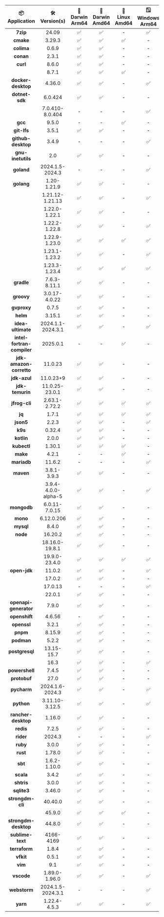 | 📦<br/>**Application** | 🛠️<br/>**Version(s)** | 🍏<br/>**Darwin Arm64** | 🍏<br/>**Darwin Amd64** | 🐧<br/>**Linux Amd64** | 🪟<br/>**Windows Arm64** | 🪟<br/>**Windows Amd64** |
|:-------------------:|:-----------------:|:-------------------:|:-------------------:|:-----------------:|:-------------------:|:-------------------:|
| **7zip** | 24.09 | ✅ | ✅ | - | ✅ | ✅ |
| **cmake** | 3.29.3 | ✅ | ✅ | ✅ | - | - |
| **colima** | 0.6.9 | ✅ | ✅ | - | - | - |
| **conan** | 2.3.1 | ✅ | ✅ | - | - | - |
| **curl** | 8.6.0 | ✅ | ✅ | - | - | - |
|                    | 8.7.1 | ✅ | ✅ | ✅ | - | - |
| **docker-desktop** | 4.36.0 | ✅ | ✅ | - | ✅ | ✅ |
| **dotnet-sdk** | 6.0.424 | ✅ | ✅ | - | - | - |
|                    | 7.0.410-8.0.404 | - | - | - | ✅ | ✅ |
| **gcc** | 9.5.0 | - | - | ✅ | - | - |
| **git-lfs** | 3.5.1 | ✅ | ✅ | - | - | - |
| **github-desktop** | 3.4.9 | - | - | - | ✅ | ✅ |
| **gnu-inetutils** | 2.0 | ✅ | ✅ | - | - | - |
| **goland** | 2024.1.5-2024.3 | - | - | - | ✅ | ✅ |
| **golang** | 1.20-1.21.9 | ✅ | ✅ | - | - | - |
|                    | 1.21.12-1.21.13 | ✅ | ✅ | - | ✅ | ✅ |
|                    | 1.22.0-1.22.1 | ✅ | ✅ | - | - | - |
|                    | 1.22.2-1.22.8 | ✅ | ✅ | - | ✅ | ✅ |
|                    | 1.22.9-1.23.0 | ✅ | ✅ | ✅ | ✅ | ✅ |
|                    | 1.23.1-1.23.2 | ✅ | ✅ | - | ✅ | ✅ |
|                    | 1.23.3-1.23.4 | ✅ | ✅ | ✅ | ✅ | ✅ |
| **gradle** | 7.6.3-8.11.1 | ✅ | ✅ | - | - | - |
| **groovy** | 3.0.17-4.0.22 | ✅ | ✅ | - | - | - |
| **gvproxy** | 0.7.5 | ✅ | ✅ | - | - | - |
| **helm** | 3.15.1 | ✅ | ✅ | - | - | - |
| **idea-ultimate** | 2024.1.1-2024.3.1 | ✅ | ✅ | - | ✅ | ✅ |
| **intel-fortran-compiler** | 2025.0.1 | - | - | ✅ | - | - |
| **jdk-amazon-corretto** | 11.0.23 | ✅ | ✅ | - | - | - |
| **jdk-azul** | 11.0.23+9 | ✅ | ✅ | - | - | - |
| **jdk-temurin** | 11.0.25-23.0.1 | ✅ | ✅ | - | - | - |
| **jfrog-cli** | 2.63.1-2.72.2 | ✅ | ✅ | ✅ | ✅ | ✅ |
| **jq** | 1.7.1 | ✅ | ✅ | ✅ | ✅ | ✅ |
| **json5** | 2.2.3 | ✅ | ✅ | - | ✅ | ✅ |
| **k9s** | 0.32.4 | ✅ | ✅ | - | - | - |
| **kotlin** | 2.0.0 | ✅ | ✅ | - | - | - |
| **kubectl** | 1.30.1 | ✅ | ✅ | ✅ | - | - |
| **make** | 4.2.1 | - | - | ✅ | - | - |
| **mariadb** | 11.6.2 | - | - | - | ✅ | ✅ |
| **maven** | 3.8.1-3.9.3 | ✅ | ✅ | - | - | - |
|                    | 3.9.4-4.0.0-alpha-5 | ✅ | ✅ | - | ✅ | ✅ |
| **mongodb** | 6.0.11-7.0.15 | ✅ | ✅ | - | - | ✅ |
| **mono** | 6.12.0.206 | ✅ | ✅ | - | - | - |
| **mysql** | 8.4.0 | ✅ | ✅ | - | - | - |
| **node** | 16.20.2 | ✅ | ✅ | - | - | ✅ |
|                    | 18.16.0-19.8.1 | ✅ | ✅ | - | - | - |
|                    | 19.9.0-23.4.0 | ✅ | ✅ | ✅ | ✅ | ✅ |
| **open-jdk** | 11.0.2 | ✅ | ✅ | - | ✅ | ✅ |
|                    | 17.0.2 | ✅ | ✅ | - | - | - |
|                    | 17.0.13 | - | - | - | ✅ | ✅ |
|                    | 22.0.1 | ✅ | ✅ | - | - | - |
| **openapi-generator** | 7.9.0 | ✅ | ✅ | - | - | - |
| **openshift** | 4.6.56 | - | ✅ | - | - | - |
| **openssl** | 3.2.1 | ✅ | ✅ | - | - | - |
| **pnpm** | 8.15.9 | ✅ | ✅ | - | - | ✅ |
| **podman** | 5.2.2 | ✅ | ✅ | - | - | - |
| **postgresql** | 13.15-15.7 | ✅ | ✅ | - | - | - |
|                    | 16.3 | ✅ | ✅ | - | ✅ | ✅ |
| **powershell** | 7.4.5 | ✅ | ✅ | - | - | - |
| **protobuf** | 27.0 | ✅ | ✅ | - | - | - |
| **pycharm** | 2024.1.6-2024.3 | ✅ | ✅ | - | ✅ | ✅ |
| **python** | 3.11.10-3.12.5 | ✅ | ✅ | - | ✅ | ✅ |
| **rancher-desktop** | 1.16.0 | ✅ | ✅ | - | - | - |
| **redis** | 7.2.5 | ✅ | ✅ | - | - | - |
| **rider** | 2024.3 | - | - | - | ✅ | ✅ |
| **ruby** | 3.0.0 | ✅ | ✅ | - | - | - |
| **rust** | 1.78.0 | ✅ | ✅ | - | - | - |
| **sbt** | 1.6.2-1.10.0 | ✅ | ✅ | - | - | - |
| **scala** | 3.4.2 | ✅ | ✅ | - | - | - |
| **shtris** | 3.0.0 | ✅ | ✅ | - | - | - |
| **sqlite3** | 3.46.0 | ✅ | ✅ | - | - | - |
| **strongdm-cli** | 40.40.0 | ✅ | ✅ | - | - | - |
|                    | 45.9.0 | ✅ | ✅ | ✅ | - | - |
| **strongdm-desktop** | 44.8.0 | ✅ | ✅ | - | - | - |
| **sublime-text** | 4166-4169 | ✅ | ✅ | - | - | - |
| **terraform** | 1.8.4 | ✅ | ✅ | - | - | - |
| **vfkit** | 0.5.1 | ✅ | ✅ | - | - | - |
| **vim** | 9.1 | ✅ | ✅ | - | - | - |
| **vscode** | 1.89.0-1.96.0 | ✅ | ✅ | - | ✅ | ✅ |
| **webstorm** | 2024.1.5-2024.3.1 | - | - | - | ✅ | ✅ |
| **yarn** | 1.22.4-4.5.3 | ✅ | ✅ | - | ✅ | ✅ |
